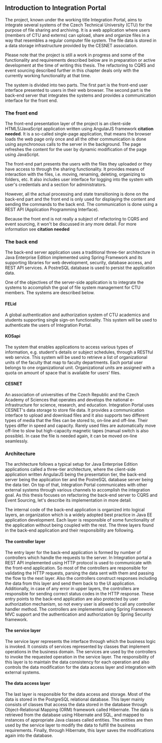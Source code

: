 ## Introduction to Integration Portal

The project, known under the working title Integration Portal, aims to integrate several systems of the Czech Technical University (CTU) for the purpose of file sharing and archiving. It is a web application where users (members of CTU and externs) can upload, share and organize files in a way that resembles a regular computer file system. The file data is stored in a data storage infrastructure provided by the CESNET association. 

Please note that the project is still a work in progress and some of the functionality and requirements described below are in preparation or active development at the time of writing this thesis. The refactoring to CQRS and event sourcing described further in this chapter deals only with the currently working functionality at that time.

The system is divided into two parts. The first part is the front-end user interface presented to users in their web browser. The second part is the back-end server that integrates the systems and provides a communication interface for the front end.


### The front end

The front-end presentation layer of the project is an client-side HTML5/JavaScript application written using AngularJS framework **citation needed**. It is a so-called single-page application, that means the browser loads the web page only once and all the other communication is done using asynchronous calls to the server in the background. The page refreshes the content for the user by dynamic modification of the page using JavaScript.

The front-end part presents the users with the files they uploaded or they have access to through the sharing functionality. It provides means of interaction with the files, i.e. moving, renaming, deleting, organizing to folders, etc. It also includes user interface for logging into the system with user's credentials and a section for administrators. 

However, all the actual processing and state transitioning is done on the back-end part and the front end is only used for displaying the content and sending the commands to the back end. The communication is done using a REST API (Application Programming Interface).

Because the front end is not really a subject of refactoring to CQRS and event sourcing, it won't be discussed in any more detail. For more information see **citation needed**


### The back end

The back-end server application uses a traditional three-tier architecture in Java Enterprise Edition implemented using Spring Framework and its supporting libraries for web development, security, database access, and REST API services. A PostreSQL database is used to persist the application data.

One of the objectives of the server-side application is to integrate the systems to accomplish the goal of file system management for CTU members. The systems are described below.

#### FELid

A global authentication and authorization system of CTU academics and students supporting single sign-on functionality. This system will be used to authenticate the users of Integration Portal.

#### KOSapi

The system that enables applications to access various types of information, e.g. student's details or subject schedules, through a RESTful web service. This system will be used to retrieve a list of organizational units of the faculty that map to faculty departments. Each portal user belongs to one organizational unit. Organizational units are assigned with a quota on amount of space that is available for users' files.

#### CESNET 

An association of universities of the Czech Republic and the Czech Academy of Sciences that operates and develops the national e-infrastructure for science, research, and education. Integration Portal uses CESNET's data storage to store file data. It provides a communication interface to upload and download files and it also supports two different types of media that the files can be stored to, on-line and off-line. Their types differ in speed and capacity. Rarely used files are automatically move off-line to slow but high-capacity magnetic tapes (manual switch is also possible). In case the file is needed again, it can be moved on-line seamlessly.

### Architecture

The architecture follows a typical setup for Java Enterprise Edition applications called a three-tier architecture, where the client-side application written AngularJS being the presentation tier, the back-end server being the application tier and the PostreSQL database server being the data tier. On top of that, Integration Portal communicates with other external systems through various channels to accomplish the integration goal. As this thesis focuses on refactoring the back-end server to CQRS and Event Sourcing, let's describe its implementation in more detail. 

The internal code of the back-end application is organized into logical layers, an organization which is a widely adopted best practice in Java EE application development. Each layer is responsible of some functionality of the application without being coupled with the rest. The three layers found in the back-end application and their responsibility are following.

#### The controller layer
The entry layer for the back-end application is formed by number of controllers which handle the requests to the server. In Integration portal a REST API implemented using HTTP protocol is used to communicate with the front-end application. So most of the controllers are responsible for validating the HTTP requests, parsing the data sent with them and passing the flow to the next layer. Also the controllers construct responses including the data from this layer and send them back to the UI application. Additionally, in case of any error in upper layers, the controllers are responsible for sending correct status codes in the HTTP response. These entry points to the back-end application are also protected by user authorization mechanism, so not every user is allowed to call any controller handler method. The controllers are implemented using Spring Framework MVC support and the authentication and authorization by Spring Security framework.

#### The service layer
The service layer represents the interface through which the business logic is invoked. It consists of services represented by classes that implement operations in the business domain. The services are used by the controllers to invoke the requested operation in the service layer. The responsibility of this layer is to maintain the data consistency for each operation and also controls the data modification for the data access layer and integration with external systems.

#### The data access layer
The last layer is responsible for the data access and storage. Most of the data is stored in the PostgreSQL relational database. This layer mainly consists of classes that access the data stored in the database through Object-Relational Mapping (ORM) framework called Hibernate. The data is retrieved from the database using Hibernate and SQL, and mapped to instances of appropriate Java classes called entities. The entities are then used by the service layer to modify the data to fulfill the business requirements. Finally, through Hibernate, this layer saves the modifications again into the database.

